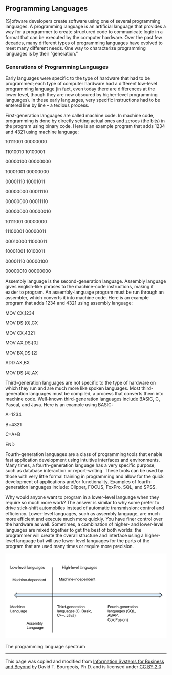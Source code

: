 ## Programming Languages
[S]oftware developers create software using one of several programming languages. A programming language is an artificial language that provides a way for a programmer to create structured code to communicate logic in a format that can be executed by the computer hardware. Over the past few decades, many different types of programming languages have evolved to meet many different needs. One way to characterize programming languages is by their “generation.”
### Generations of Programming Languages
Early languages were specific to the type of hardware that had to be programmed; each type of computer hardware had a different low-level programming language (in fact, even today there are differences at the lower level, though they are now obscured by higher-level programming languages). In these early languages, very specific instructions had to be entered line by line – a tedious process.

First-generation languages are called machine code. In machine code, programming is done by directly setting actual ones and zeroes (the bits) in the program using binary code. Here is an example program that adds 1234 and 4321 using machine language:

10111001 00000000

11010010 10100001

00000100 00000000

10001001 00000000

00001110 10001011

00000000 00011110

00000000 00011110

00000000 00000010

10111001 00000000

11100001 00000011

00010000 11000011

10001001 10100011

00001110 00000100

00000010 00000000

Assembly language is the second-generation language. Assembly language gives english-like phrases to the machine-code instructions, making it easier to program. An assembly-language program must be run through an assembler, which converts it into machine code. Here is an example program that adds 1234 and 4321 using assembly language:

MOV CX,1234

MOV DS:[0],CX

MOV CX,4321

MOV AX,DS:[0]

MOV BX,DS:[2]

ADD AX,BX

MOV DS:[4],AX

Third-generation languages are not specific to the type of hardware on which they run and are much more like spoken languages. Most third-generation languages must be compiled, a process that converts them into machine code. Well-known third-generation languages include BASIC, C, Pascal, and Java. Here is an example using BASIC:

A=1234

B=4321

C=A+B

END


Fourth-generation languages are a class of programming tools that enable fast application development using intuitive interfaces and environments. Many times, a fourth-generation language has a very specific purpose, such as database interaction or report-writing. These tools can be used by those with very little formal training in programming and allow for the quick development of applications and/or functionality. Examples of fourth-generation languages include: Clipper, FOCUS, FoxPro, SQL, and SPSS.

Why would anyone want to program in a lower-level language when they require so much more work? The answer is similar to why some prefer to drive stick-shift automobiles instead of automatic transmission: control and efficiency. Lower-level languages, such as assembly language, are much more efficient and execute much more quickly. You have finer control over the hardware as well. Sometimes, a combination of higher- and lower-level languages are mixed together to get the best of both worlds: the programmer will create the overall structure and interface using a higher-level language but will use lower-level languages for the parts of the program that are used many times or require more precision.

![Programming Languages Spectrum](https://github.com/p-buda/COMP1120/blob/master/image/Programming-Languages-Spectrum.png  "The programming language spectrum")

The programming language spectrum

---
This page was copied and modified from [Information Systems for Business and Beyond](https://bus206.pressbooks.com/chapter/chapter-10-information-systems-development/) by David T. Bourgeois, Ph.D. and is licensed under [CC BY 2.0](https://creativecommons.org/licenses/by/2.0/)
